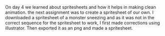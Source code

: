 On day 4 we learned about spritesheets and how it helps in making clean animation. the next assignment was to create a spritesheet of our own. I downloaded a spritesheet of a monster sneezing and as it was not in the correct sequence for the spritesheet to work, I first made corrections using illustrator. Then exported it as an png and made a spritesheet.